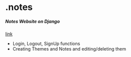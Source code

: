 # .notes
##### Notes Website on Django
[link](notes.the-dialogue.com)
- Login, Logout, SignUp functions
- Creating Themes and Notes and editing/deleting them

